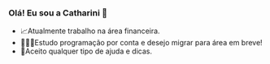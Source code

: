 ### Olá! Eu sou a Catharini 💜

- 📈Atualmente trabalho na área financeira.
- 👩🏻‍💻Estudo programação por conta e desejo migrar para área em breve!
- 📔Aceito qualquer tipo de ajuda e dicas.
